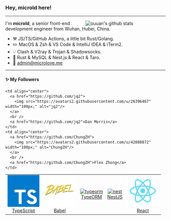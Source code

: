 ### Hey, microld here! 

---

<img align="right" alt="ouuan's github stats" width="50%" src="https://github-readme-stats.vercel.app/api?username=2627500295&show_icons=true">

I'm **microld**, a senior front-end development engineer from Wuhan, Hubei, China.

-   :hammer_and_pick: JS/TS/GitHub Actions, a little bit Rust/Golang.
-   :pencil2: MacOS & Zsh & VS Code & IntelliJ IDEA & iTerm2.
-   :bulb: Clash & V2ray & Trojan & Shadowsocks.
-   :thinking: Rust & MySQL & Nest.js & React & Taro.
-   :email: admin@microlove.me

---

#### :sparkles: My Followers

<table>
  <tr>
    <td align="center">
      <a href="https://github.com/microsoft/TypeScript">
        <img src="https://raw.githubusercontent.com/github/explore/80688e429a7d4ef2fca1e82350fe8e3517d3494d/topics/typescript/typescript.png" width="100px;" alt="TypeScript"/>
      </a>
      <br />
      <a href="https://github.com/microsoft/TypeScript">TypeScript</a>
    </td>
    <!-- -->
    <td align="center">
      <a href="https://github.com/babel/babel">
        <img src="https://raw.githubusercontent.com/github/explore/cb39e2385dfcec8a661d01bfacff6b1e33bbaa9d/topics/babel/babel.png" width="100px;" alt="babel"/>
      </a>
      <br />
      <a href="https://github.com/babel/babel">Babel</a>
    </td>
    <!-- -->
    <td align="center">
      <a href="https://github.com/typeorm/typeorm">
        <img src="https://avatars0.githubusercontent.com/u/20165699?s=200&v=4" width="100px;" alt="typeorm"/>
      </a>
      <br />
      <a href="https://github.com/typeorm/typeorm">TypeORM</a>
    </td>
    <!-- -->
    <td align="center">
      <a href="https://github.com/nestjs/nest">
        <img src="https://avatars1.githubusercontent.com/u/28507035?s=200&v=4" width="100px;" alt="nest"/>
      </a>
      <br />
      <a href="https://github.com/nestjs/nest">NestJS</a>
    </td>
    <!-- -->
    <td align="center">
      <a href="https://github.com/facebook/react">
        <img src="https://raw.githubusercontent.com/github/explore/80688e429a7d4ef2fca1e82350fe8e3517d3494d/topics/react/react.png" width="100px;" alt="react"/>
      </a>
      <br />
      <a href="https://github.com/facebook/react">React</a>
    </td>
    <!-- -->
    
    
    
    <td align="center">
      <a href="https://github.com/jq2">
        <img src="https://avatars2.githubusercontent.com/u/26396467" width="100px;" alt="jq2"/>
      </a>
      <br />
      <a href="https://github.com/jq2">Dan Morris</a>
    </td>
    <td align="center">
      <a href="https://github.com/ChungZH">
        <img src="https://avatars2.githubusercontent.com/u/42088872" width="100px;" alt="ChungZH"/>
      </a>
      <br />
      <a href="https://github.com/ChungZH">Flex Zhong</a>
    </td>
  </tr>
</table>


<!--
-   :package: Building Huozi and more
-   :seedling: Learning competitive programming
-   :man: Pronouns: he/him
-   :package: Building [CP Editor](https://github.com/cpeditor/cpeditor) and more


---


### Hi there 👋
-->
<!--
**2627500295/2627500295** is a ✨ _special_ ✨ repository because its `README.md` (this file) appears on your GitHub profile.

Here are some ideas to get you started:

- 🔭 I’m currently working on ...
- 🌱 I’m currently learning ...
- 👯 I’m looking to collaborate on ...
- 🤔 I’m looking for help with ...
- 💬 Ask me about ...
- 📫 How to reach me: ...
- 😄 Pronouns: ...
- ⚡ Fun fact: ...
-->
